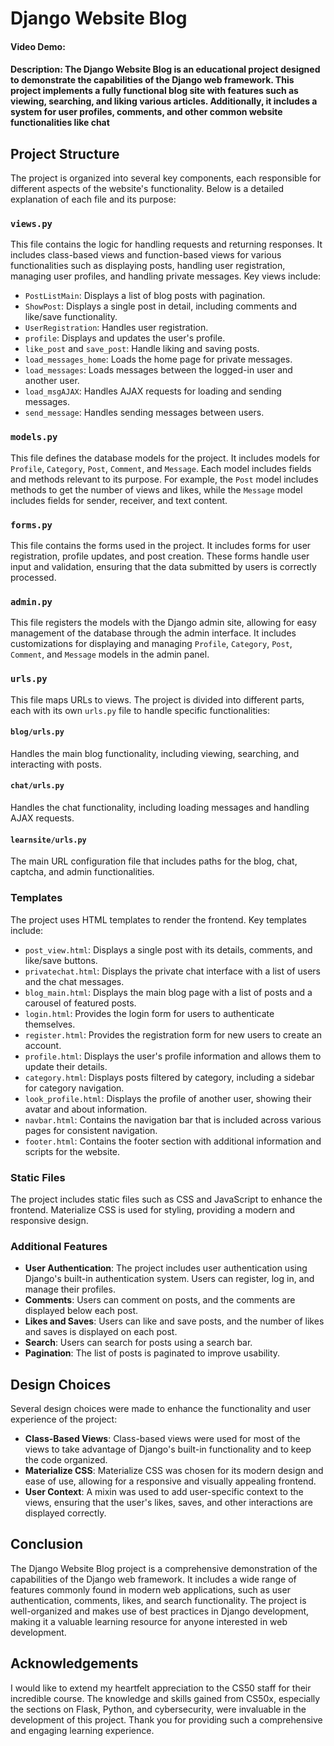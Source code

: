 # Django Website Blog

#### Video Demo:  <URL HERE>

#### Description: The Django Website Blog is an educational project designed to demonstrate the capabilities of the Django web framework. This project implements a fully functional blog site with features such as viewing, searching, and liking various articles. Additionally, it includes a system for user profiles, comments, and other common website functionalities like chat

## Project Structure

The project is organized into several key components, each responsible for different aspects of the website's functionality. Below is a detailed explanation of each file and its purpose:

### `views.py`

This file contains the logic for handling requests and returning responses. It includes class-based views and function-based views for various functionalities such as displaying posts, handling user registration, managing user profiles, and handling private messages. Key views include:

- `PostListMain`: Displays a list of blog posts with pagination.
- `ShowPost`: Displays a single post in detail, including comments and like/save functionality.
- `UserRegistration`: Handles user registration.
- `profile`: Displays and updates the user's profile.
- `like_post` and `save_post`: Handle liking and saving posts.
- `load_messages_home`: Loads the home page for private messages.
- `load_messages`: Loads messages between the logged-in user and another user.
- `load_msgAJAX`: Handles AJAX requests for loading and sending messages.
- `send_message`: Handles sending messages between users.

### `models.py`

This file defines the database models for the project. It includes models for `Profile`, `Category`, `Post`, `Comment`, and `Message`. Each model includes fields and methods relevant to its purpose. For example, the `Post` model includes methods to get the number of views and likes, while the `Message` model includes fields for sender, receiver, and text content.

### `forms.py`

This file contains the forms used in the project. It includes forms for user registration, profile updates, and post creation. These forms handle user input and validation, ensuring that the data submitted by users is correctly processed.

### `admin.py`

This file registers the models with the Django admin site, allowing for easy management of the database through the admin interface. It includes customizations for displaying and managing `Profile`, `Category`, `Post`, `Comment`, and `Message` models in the admin panel.

### `urls.py`

This file maps URLs to views. The project is divided into different parts, each with its own `urls.py` file to handle specific functionalities:

#### `blog/urls.py`

Handles the main blog functionality, including viewing, searching, and interacting with posts.

#### `chat/urls.py`

Handles the chat functionality, including loading messages and handling AJAX requests.

#### `learnsite/urls.py`

The main URL configuration file that includes paths for the blog, chat, captcha, and admin functionalities.

### Templates

The project uses HTML templates to render the frontend. Key templates include:

- `post_view.html`: Displays a single post with its details, comments, and like/save buttons.
- `privatechat.html`: Displays the private chat interface with a list of users and the chat messages.
- `blog_main.html`: Displays the main blog page with a list of posts and a carousel of featured posts.
- `login.html`: Provides the login form for users to authenticate themselves.
- `register.html`: Provides the registration form for new users to create an account.
- `profile.html`: Displays the user's profile information and allows them to update their details.
- `category.html`: Displays posts filtered by category, including a sidebar for category navigation.
- `look_profile.html`: Displays the profile of another user, showing their avatar and about information.
- `navbar.html`: Contains the navigation bar that is included across various pages for consistent navigation.
- `footer.html`: Contains the footer section with additional information and scripts for the website.

### Static Files

The project includes static files such as CSS and JavaScript to enhance the frontend. Materialize CSS is used for styling, providing a modern and responsive design.

### Additional Features

- **User Authentication**: The project includes user authentication using Django's built-in authentication system. Users can register, log in, and manage their profiles.
- **Comments**: Users can comment on posts, and the comments are displayed below each post.
- **Likes and Saves**: Users can like and save posts, and the number of likes and saves is displayed on each post.
- **Search**: Users can search for posts using a search bar.
- **Pagination**: The list of posts is paginated to improve usability.

## Design Choices

Several design choices were made to enhance the functionality and user experience of the project:

- **Class-Based Views**: Class-based views were used for most of the views to take advantage of Django's built-in functionality and to keep the code organized.
- **Materialize CSS**: Materialize CSS was chosen for its modern design and ease of use, allowing for a responsive and visually appealing frontend.
- **User Context**: A mixin was used to add user-specific context to the views, ensuring that the user's likes, saves, and other interactions are displayed correctly.

## Conclusion

The Django Website Blog project is a comprehensive demonstration of the capabilities of the Django web framework. It includes a wide range of features commonly found in modern web applications, such as user authentication, comments, likes, and search functionality. The project is well-organized and makes use of best practices in Django development, making it a valuable learning resource for anyone interested in web development.

## Acknowledgements

I would like to extend my heartfelt appreciation to the CS50 staff for their incredible course. The knowledge and skills gained from CS50x, especially the sections on Flask, Python, and cybersecurity, were invaluable in the development of this project. Thank you for providing such a comprehensive and engaging learning experience.
